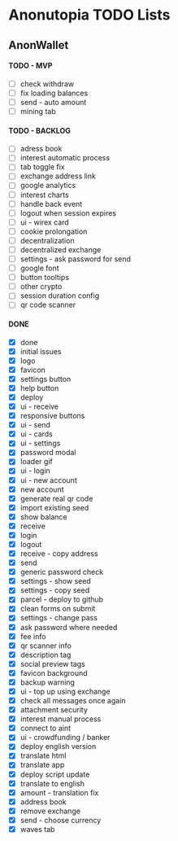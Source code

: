 # Anonutopia TODO Lists

## AnonWallet

#### TODO - MVP

- [ ] check withdraw
- [ ] fix loading balances
- [ ] send - auto amount
- [ ] mining tab

#### TODO - BACKLOG

- [ ] adress book
- [ ] interest automatic process
- [ ] tab toggle fix
- [ ] exchange address link
- [ ] google analytics
- [ ] interest charts
- [ ] handle back event
- [ ] logout when session expires
- [ ] ui - wirex card
- [ ] cookie prolongation
- [ ] decentralization
- [ ] decentralized exchange
- [ ] settings - ask password for send
- [ ] google font
- [ ] button tooltips
- [ ] other crypto
- [ ] session duration config
- [ ] qr code scanner

#### DONE

- [x] done
- [x] initial issues
- [x] logo
- [x] favicon
- [x] settings button
- [x] help button
- [x] deploy
- [x] ui - receive
- [x] responsive buttons
- [x] ui - send
- [x] ui - cards
- [x] ui - settings
- [x] password modal
- [x] loader gif
- [x] ui - login
- [x] ui - new account
- [x] new account
- [x] generate real qr code
- [x] import existing seed
- [x] show balance
- [x] receive
- [x] login
- [x] logout
- [x] receive - copy address
- [x] send
- [x] generic password check
- [x] settings - show seed
- [x] settings - copy seed
- [x] parcel - deploy to github
- [x] clean forms on submit
- [x] settings - change pass
- [x] ask password where needed
- [x] fee info
- [x] qr scanner info
- [x] description tag
- [x] social preview tags
- [x] favicon background
- [x] backup warning
- [x] ui - top up using exchange
- [x] check all messages once again
- [x] attachment security
- [x] interest manual process
- [x] connect to aint
- [x] ui - crowdfunding / banker
- [x] deploy english version
- [x] translate html
- [x] translate app
- [x] deploy script update
- [x] translate to english
- [x] amount - translation fix
- [x] address book
- [x] remove exchange
- [x] send - choose currency
- [x] waves tab
